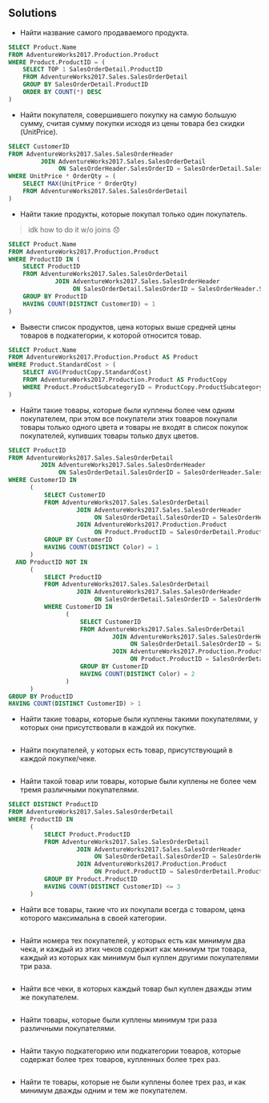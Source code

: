## Solutions

- Найти название самого продаваемого продукта.

```SQL
SELECT Product.Name
FROM AdventureWorks2017.Production.Product
WHERE Product.ProductID = (
    SELECT TOP 1 SalesOrderDetail.ProductID
    FROM AdventureWorks2017.Sales.SalesOrderDetail
    GROUP BY SalesOrderDetail.ProductID
    ORDER BY COUNT(*) DESC
)
```

- Найти покупателя, совершившего покупку на самую большую сумму, считая сумму покупки исходя из цены товара без скидки (UnitPrice).


```SQL
SELECT CustomerID
FROM AdventureWorks2017.Sales.SalesOrderHeader
         JOIN AdventureWorks2017.Sales.SalesOrderDetail
              ON SalesOrderHeader.SalesOrderID = SalesOrderDetail.SalesOrderID
WHERE UnitPrice * OrderQty = (
    SELECT MAX(UnitPrice * OrderQty)
    FROM AdventureWorks2017.Sales.SalesOrderDetail
)
```

- Найти такие продукты, которые покупал только один покупатель.

> idk how to do it w/o joins 😞
```SQL
SELECT Product.Name
FROM AdventureWorks2017.Production.Product
WHERE ProductID IN (
    SELECT ProductID
    FROM AdventureWorks2017.Sales.SalesOrderDetail
             JOIN AdventureWorks2017.Sales.SalesOrderHeader
                  ON SalesOrderDetail.SalesOrderID = SalesOrderHeader.SalesOrderID
    GROUP BY ProductID
    HAVING COUNT(DISTINCT CustomerID) = 1
)
```

- Вывести список продуктов, цена которых выше средней цены товаров в подкатегории, к которой относится товар.

```SQL
SELECT Product.Name
FROM AdventureWorks2017.Production.Product AS Product
WHERE Product.StandardCost > (
    SELECT AVG(ProductCopy.StandardCost)
    FROM AdventureWorks2017.Production.Product AS ProductCopy
    WHERE Product.ProductSubcategoryID = ProductCopy.ProductSubcategoryID
)
```

- Найти такие товары, которые были куплены более чем одним покупателем, при этом все покупатели этих товаров покупали товары только одного цвета и товары не входят в список покупок покупателей, купивших товары только двух цветов.

```SQL
SELECT ProductID
FROM AdventureWorks2017.Sales.SalesOrderDetail
         JOIN AdventureWorks2017.Sales.SalesOrderHeader
              ON SalesOrderDetail.SalesOrderID = SalesOrderHeader.SalesOrderID
WHERE CustomerID IN
      (
          SELECT CustomerID
          FROM AdventureWorks2017.Sales.SalesOrderDetail
                   JOIN AdventureWorks2017.Sales.SalesOrderHeader
                        ON SalesOrderDetail.SalesOrderID = SalesOrderHeader.SalesOrderID
                   JOIN AdventureWorks2017.Production.Product
                        ON Product.ProductID = SalesOrderDetail.ProductID
          GROUP BY CustomerID
          HAVING COUNT(DISTINCT Color) = 1
      )
  AND ProductID NOT IN
      (
          SELECT ProductID
          FROM AdventureWorks2017.Sales.SalesOrderDetail
                   JOIN AdventureWorks2017.Sales.SalesOrderHeader
                        ON SalesOrderDetail.SalesOrderID = SalesOrderHeader.SalesOrderID
          WHERE CustomerID IN
                (
                    SELECT CustomerID
                    FROM AdventureWorks2017.Sales.SalesOrderDetail
                             JOIN AdventureWorks2017.Sales.SalesOrderHeader
                                  ON SalesOrderDetail.SalesOrderID = SalesOrderHeader.SalesOrderID
                             JOIN AdventureWorks2017.Production.Product
                                  ON Product.ProductID = SalesOrderDetail.ProductID
                    GROUP BY CustomerID
                    HAVING COUNT(DISTINCT Color) = 2
                )
      )
GROUP BY ProductID
HAVING COUNT(DISTINCT CustomerID) > 1
```

- Найти такие товары, которые были куплены такими покупателями, у которых они присутствовали в каждой их покупке.

```SQL

```

- Найти покупателей, у которых есть товар, присутствующий в каждой покупке/чеке.
```SQL

```
- Найти такой товар или товары, которые были куплены не более чем тремя различными покупателями.
```SQL
SELECT DISTINCT ProductID
FROM AdventureWorks2017.Sales.SalesOrderDetail
WHERE ProductID IN
      (
          SELECT Product.ProductID
          FROM AdventureWorks2017.Sales.SalesOrderDetail
                   JOIN AdventureWorks2017.Sales.SalesOrderHeader
                        ON SalesOrderDetail.SalesOrderID = SalesOrderHeader.SalesOrderID
                   JOIN AdventureWorks2017.Production.Product
                        ON Product.ProductID = SalesOrderDetail.ProductID
          GROUP BY Product.ProductID
          HAVING COUNT(DISTINCT CustomerID) <= 3
      )
```
- Найти все товары, такие что их покупали всегда с товаром, цена которого максимальна в своей категории.
```SQL

```
- Найти номера тех покупателей, у которых есть как минимум два чека, и каждый из этих чеков содержит как минимум три товара, каждый из которых как минимум был куплен другими покупателями три раза.
```SQL

```
- Найти все чеки, в которых каждый товар был куплен дважды этим же покупателем.
```SQL

```
- Найти товары, которые были куплены минимум три раза различными покупателями.
```SQL

```
- Найти такую подкатегорию или подкатегории товаров, которые содержат более трех товаров, купленных более трех раз.
```SQL

```
- Найти те товары, которые не были куплены более трех раз, и как минимум дважды одним и тем же покупателем.
```SQL

```
